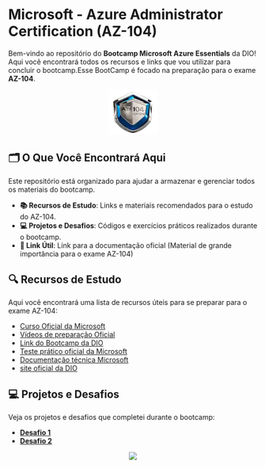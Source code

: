 # Microsoft - Azure Administrator Certification (AZ-104)

Bem-vindo ao repositório do **Bootcamp Microsoft Azure Essentials** da DIO! Aqui você encontrará todos os recursos e links que vou utilizar para concluir o bootcamp.Esse BootCamp é focado na preparação para o exame **AZ-104**.
<p align="center">
<img width="100" src="https://github.com/iurynovarino/Az104/blob/main/bras%C3%A3oAz104.png"> 
</p>

## 🗂️ O Que Você Encontrará Aqui

Este repositório está organizado para ajudar a armazenar e gerenciar todos os materiais do bootcamp.

- **📚 Recursos de Estudo**: Links e materiais recomendados para o estudo do AZ-104.
- **💻 Projetos e Desafios**: Códigos e exercícios práticos realizados durante o bootcamp.
- **🔗 Link Útil**: Link para a documentação oficial (Material de grande importância para o exame AZ-104)

## 🔍 Recursos de Estudo

Aqui você encontrará uma lista de recursos úteis para se preparar para o exame AZ-104:

- [Curso Oficial da Microsoft](https://learn.microsoft.com/pt-br/training/courses/az-104t00)
- [Vídeos de preparação Oficial](https://learn.microsoft.com/en-us/shows/exam-readiness-zone/preparing-for-az-104-manage-azure-identities-and-governance-1-of-5)
- [Link do Bootcamp da DIO](https://web.dio.me/track/microsoft-az-104-certification)
- [Teste prático oficial da Microsoft](https://learn.microsoft.com/pt-br/credentials/certifications/azure-administrator/practice/assessment?assessment-type=practice&assessmentId=21&practice-assessment-type=certification)
- [Documentação técnica Microsoft](https://learn.microsoft.com/pt-br/docs/)
- [site oficial da DIO](https://web.dio.me/)


## 💻 Projetos e Desafios

Veja os projetos e desafios que completei durante o bootcamp:

- [**Desafio 1**](https://github.com/iurynovarino/Az104/blob/main/desafio1.md)
- [**Desafio 2**](https://github.com/iurynovarino/Az104/blob/main/desafio2.md)

<p align="center">
<img width="400" src="https://c.tenor.com/hPN0rA8xC5wAAAAM/work-homework.gif">
</p>

